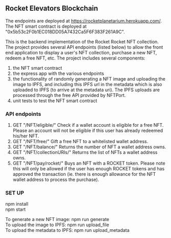 ## Rocket Elevators Blockchain

The endpoints are deployed at https://rocketplanetarium.herokuapp.com/.
The NFT smart contract is deployed at "0x5b53c2F0b1EC018DD05A7432Ca5F6F383F261A9C".


This is the backend implementation of the Rocket Rocket NFT collection. The project provides several API endpoints (listed below) to allow the front end application to display a user's NFT collection, purchase a new NFT, redeem a free NFT, etc. The project includes several components: 
1. the NFT smart contract
2. the express app with the various endpoints
3. the functionality of randomly generating a NFT image and uploading the image to IPFS, and including this IPFS url in the metadata which is also uploaded to IPFS (to arrive at the metadata uri). The IPFS uploads are processed through the free API provided by NFTPort.
4. unit tests to test the NFT smart contract


### API endpoints
1. GET "/NFT/eligible/<wallet-address>"
  Check if a wallet account is eligible for a free NFT. Please an account will not be eligible if this user has already redeemed his/her NFT.
2. GET "/NFT/free/<wallet-address>"
  Gift a free NFT to a whitelisted wallet address.
3. GET "/NFT/balance/<wallet-address>"
  Returns the number of NFT a wallet address owns.
4. GET "/NFT/collectionURIs/<wallet-address>"
  Returns the list of NFTs a wallet address owns.
5. GET "/NFT/pay/rocket/<wallet-address>"
  Buys an NFT with a ROCKET token. Please note this will only be allowed if the user has enough ROCKET tokens and has approved the transaction (ie. there is enough allowance for the NFT wallet address to process the purchase).


### SET UP
npm install <br />
npm start <br />

To generate a new NFT image: npm run generate <br />
To upload the image to IPFS: npm run upload_file <br />
To upload the metadata to IPFS: npm run upload_metadata 
